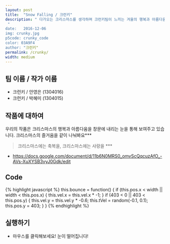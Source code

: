 ```yaml
---
layout: post
title:  "Snow Falling / 크런키"
description: " 다가오는 크리스마스를 생각하며 크런키팀이 느끼는 겨울의 행복과 아름다움을 전해주고자 합니다 "
 "
date:   2016-12-06
img: crunky.jpg
p5code: crunky_code
color: 03A9F4
author: "크런키"
permalink: /crunky/
width: medium
---
```

## 팀 이름 / 작가 이름
- 크런키 / 안영은 (1304016)
- 크런키 / 박혜미 (1304015)


## 작품에 대하여
우리의 작품은 크리스마스의 행복과 아름다움을 창문에 내리는 눈을 통해 보여주고 있습니다.
크리스마스의 즐거움을 같이 나눠봐요***

<blockquote>
크리스마스에는 축복을,
크리스마스에는 사랑을 ***

</blockquote>

- https://docs.google.com/document/d/11b6N0MRS0_omvScQqcuzAfO_-AVs-XuXYSB3vyJ0Gdk/edit

## Code
{% highlight javascript %}
  this.bounce = function() {
    if (this.pos.x < width || width < this.pos.x) {
      this.vel.x = this.vel.x * -1;
    }
    if (403 < 0 || 403 < this.pos.y) {
      this.vel.y = this.vel.y * -0.6;
      this.tVel = random(-0.1, 0.1);
      this.pos.y = 403;
    }
  }
{% endhighlight %}



## 실행하기
- 마우스를 클릭해보세요! 눈이 떨어집니다!
